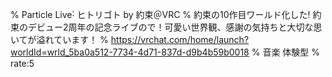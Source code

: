 % Particle Live˸ ヒトリゴト by 約束＠VRC
% 約束の10作目ワールド化したǃ 約束のデビュー2周年の記念ライブので！可愛い世界観、感謝の気持ちと大切な思いてが溢れています！
% https://vrchat.com/home/launch?worldId=wrld_5ba0a512-7734-4d71-837d-d9b4b59b0018
% 音楽 体験型
% rate:5

